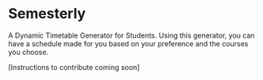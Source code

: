 # Semesterly
A Dynamic Timetable Generator for Students.
Using this generator, you can have a schedule made for you based on your preference and
the courses you choose.

[Instructions to contribute coming soon]
